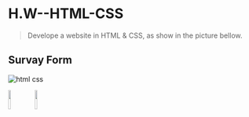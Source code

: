 # H.W--HTML-CSS
> Develope a website in HTML & CSS, as show in the picture bellow.

## Survay Form

![html   css](https://user-images.githubusercontent.com/92260175/187209063-c03d33e2-35be-46d2-a554-9b31e10de26a.png)



<code><img width="10%" src="https://www.vectorlogo.zone/logos/w3_html5/w3_html5-ar21.svg"></code>
<code><img width="10%" src="https://www.vectorlogo.zone/logos/w3_css/w3_css-ar21.svg"></code>

